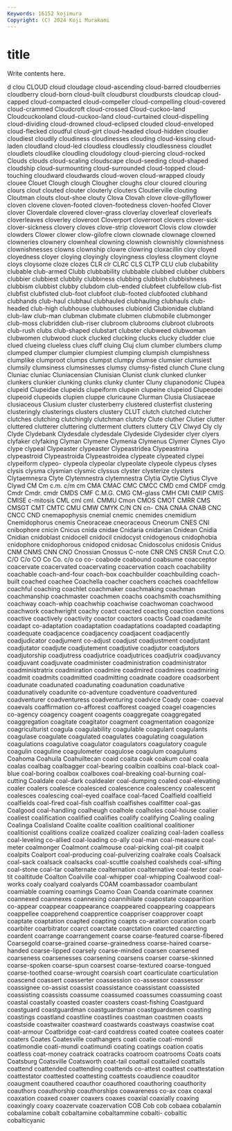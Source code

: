 ```yaml
---
Keywords: 16152 kojimura
Copyright: (C) 2024 Koji Murakami
---
```


# title

Write contents here.



d clou CLOUD cloud cloudage cloud-ascending cloud-barred cloudberries cloudberry cloud-born
cloud-built cloudburst cloudbursts cloudcap cloud-capped cloud-compacted cloud-compeller cloud-compelling cloud-covered cloud-crammed
Cloudcroft cloud-crossed Cloud-cuckoo-land Cloudcuckooland cloud-cuckoo-land cloud-curtained cloud-dispelling cloud-dividing cloud-drowned cloud-eclipsed
clouded cloud-enveloped cloud-flecked cloudful cloud-girt cloud-headed cloud-hidden cloudier cloudiest cloudily
cloudiness cloudinesses clouding cloud-kissing cloud-laden cloudland cloud-led cloudless cloudlessly cloudlessness
cloudlet cloudlets cloudlike cloudling cloudology cloud-piercing cloud-rocked Clouds clouds cloud-scaling
cloudscape cloud-seeding cloud-shaped cloudship cloud-surmounting cloud-surrounded cloud-topped cloud-touching cloudward cloudwards
cloud-woven cloud-wrapped cloudy clouee Clouet Clough clough Clougher cloughs clour
cloured clouring clours clout clouted clouter clouterly clouters Cloutierville clouting
Cloutman clouts clout-shoe clouty Clova Clovah clove clove-gillyflower cloven clovene
cloven-footed cloven-footedness cloven-hoofed Clover clover Cloverdale clovered clover-grass cloverlay cloverleaf
cloverleafs cloverleaves cloverley cloveroot Cloverport cloverroot clovers clover-sick clover-sickness clovery
cloves clove-strip clovewort Clovis clow clowder clowders Clower clower clow-gilofre
clown clownade clownage clowned clowneries clownery clownheal clowning clownish clownishly
clownishness clownishnesses clowns clownship clowre clowring cloxacillin cloy cloyed cloyedness
cloyer cloying cloyingly cloyingness cloyless cloyment cloyne cloys cloysome cloze
clozes CLR clr CLRC CLS CLTP CLU club clubability clubable
club-armed Clubb clubbability clubbable clubbed clubber clubbers clubbier clubbiest clubbily
clubbiness clubbing clubbish clubbishness clubbism clubbist clubby clubdom club-ended clubfeet
clubfellow club-fist clubfist clubfisted club-foot clubfoot club-footed clubfooted clubhand clubhands
club-haul clubhaul clubhauled clubhauling clubhauls club-headed club-high clubhouse clubhouses clubionid
Clubionidae clubland club-law club-man clubman clubmate clubmen clubmobile clubmonger club-moss
clubridden club-riser clubroom clubrooms clubroot clubroots club-rush clubs club-shaped clubstart
clubster clubweed clubwoman clubwomen clubwood cluck clucked clucking clucks clucky
cludder clue clued clueing clueless clues cluff cluing Cluj clum
clumber clumbers clump clumped clumper clumpier clumpiest clumping clumpish clumpishness
clumplike clumproot clumps clumpst clumpy clumse clumsier clumsiest clumsily clumsiness
clumsinesses clumsy clumsy-fisted clunch Clune clung Cluniac cluniac Cluniacensian Clunisian
Clunist clunk clunked clunker clunkers clunkier clunking clunks clunky clunter
Cluny clupanodonic Clupea clupeid Clupeidae clupeids clupeiform clupein clupeine clupeiod
Clupeodei clupeoid clupeoids clupien cluppe cluricaune Clurman Clusia Clusiaceae clusiaceous
Clusium cluster clusterberry clustered clusterfist clustering clusteringly clusterings clusters clustery
CLUT clutch clutched clutcher clutches clutching clutchingly clutchman clutchy Clute
cluther Clutier clutter cluttered clutterer cluttering clutterment clutters cluttery CLV
Clwyd Cly cly Clyde Clydebank Clydesdale clydesdale Clydeside Clydesider clyer
clyers clyfaker clyfaking Clyman Clymene Clymenia Clymenus Clymer Clynes Clyo
clype clypeal Clypeaster clypeaster Clypeastridea Clypeastrina clypeastroid Clypeastroida Clypeastroidea clypeate
clypeated clypei clypeiform clypeo- clypeola clypeolar clypeolate clypeole clypeus clyses
clysis clysma clysmian clysmic clyssus clyster clysterize clysters Clytaemnesra Clyte
Clytemnestra clytemnestra Clytia Clytie Clytius Clyve Clywd CM Cm c.m.
c/m cm CMA CMAC CMC CMCC CMD cmd CMDF cmdg
Cmdr Cmdr. cmdr CMDS CMF C.M.G. CMG CM-glass CMH CMI
CMIP CMIS CMISE c-mitosis CML cml cml. CMMU Cmon CMOS
CMOT CMRR CMS CMSGT CMT CMTC CMU CMW CMYK C/N
CN cn- CNA CNAA CNAB CNC CNCC CND cnemapophysis cnemial
cnemic cnemides cnemidium Cnemidophorus cnemis Cneoraceae cneoraceous Cneorum CNES CNI
cnibophore cnicin Cnicus cnida cnidae Cnidaria cnidarian Cnidean Cnidia Cnidian
cnidoblast cnidocell cnidocil cnidocyst cnidogenous cnidophobia cnidophore cnidophorous cnidopod cnidosac
Cnidoscolus cnidosis Cnidus CNM CNMS CNN CNO Cnossian Cnossus C-note
CNR CNS CNSR Cnut C.O. C/O C/o CO Co Co.
c/o co co- coabode coabound coabsume coacceptor coacervate coacervated coacervating
coacervation coach coachability coachable coach-and-four coach-box coachbuilder coachbuilding coach-built coached
coachee Coachella coacher coachers coaches coachfellow coachful coaching coachlet coachmaker
coachmaking coachman coachmanship coachmaster coachmen coachs coachsmith coachsmithing coachway coach-whip
coachwhip coachwise coachwoman coachwood coachwork coachwright coachy coact coacted coacting
coaction coactions coactive coactively coactivity coactor coactors coacts Coad coadamite
coadapt co-adaptation coadaptation coadaptations coadapted coadapting coadequate coadjacence coadjacency coadjacent
coadjacently coadjudicator coadjument co-adjust coadjust coadjustment coadjutant coadjutator coadjute coadjutement
coadjutive coadjutor coadjutors coadjutorship coadjutress coadjutrice coadjutrices coadjutrix coadjuvancy coadjuvant
coadjuvate coadminister coadministration coadministrator coadministratrix coadmiration coadmire coadmired coadmires coadmiring
coadmit coadmits coadmitted coadmitting coadnate coadore coadsorbent coadunate coadunated coadunating
coadunation coadunative coadunatively coadunite co-adventure coadventure coadventured coadventurer coadventuress coadventuring
coadvice Coady coae- coaeval coaevals coaffirmation co-afforest coafforest coaged coagel
coagencies co-agency coagency coagent coagents coaggregate coaggregated coaggregation coagitate coagitator
coagment coagmentation coagonize coagriculturist coagula coagulability coagulable coagulant coagulants coagulase
coagulate coagulated coagulates coagulating coagulation coagulations coagulative coagulator coagulators coagulatory
coagule coagulin coaguline coagulometer coagulose coagulum coagulums Coahoma Coahuila Coahuiltecan
coaid coaita coak coakum coal coala coalas coalbag coalbagger coal-bearing
coalbin coalbins coal-black coal-blue coal-boring coalbox coalboxes coal-breaking coal-burning coal-cutting
Coaldale coal-dark coaldealer coal-dumping coaled coal-elevating coaler coalers coalesce coalesced
coalescence coalescency coalescent coalesces coalescing coal-eyed coalface coal-faced Coalfield coalfield
coalfields coal-fired coal-fish coalfish coalfishes coalfitter coal-gas Coalgood coal-handling coalheugh
coalhole coalholes coal-house coalier coaliest coalification coalified coalifies coalify coalifying
Coaling coaling Coalinga Coalisland Coalite coalite coalition coalitional coalitioner coalitionist
coalitions coalize coalized coalizer coalizing coal-laden coalless coal-leveling co-allied coal-loading
co-ally coal-man coal-measure coal-meter coalmonger Coalmont coalmouse coal-picking coal-pit coalpit
coalpits Coalport coal-producing coal-pulverizing coalrake coals Coalsack coal-sack coalsack coalsacks
coal-scuttle coalshed coalsheds coal-sifting coal-stone coal-tar coalternate coalternation coalternative coal-tester
coal-tit coaltitude Coalton Coalville coal-whipper coal-whipping Coalwood coal-works coaly coalyard
coalyards COAM coambassador coambulant coamiable coaming coamings Coamo Coan Coanda
coanimate coannex coannexed coannexes coannexing coannihilate coapostate coapparition co-appear coappear
coappearance coappeared coappearing coappears coappellee coapprehend coapprentice coappriser coapprover coapt
coaptate coaptation coapted coapting coapts co-aration coaration coarb coarbiter coarbitrator
coarct coarctate coarctation coarcted coarcting coardent coarrange coarrangement coarse coarse-featured
coarse-fibered Coarsegold coarse-grained coarse-grainedness coarse-haired coarse-handed coarse-lipped coarsely coarse-minded coarsen
coarsened coarseness coarsenesses coarsening coarsens coarser coarse-skinned coarse-spoken coarse-spun coarsest
coarse-textured coarse-tongued coarse-toothed coarse-wrought coarsish coart coarticulate coarticulation coascend coassert
coasserter coassession co-assessor coassessor coassignee co-assist coassist coassistance coassistant coassisted
coassisting coassists coassume coassumed coassumes coassuming coast coastal coastally coasted
coaster coasters coast-fishing Coastguard coastguard coastguardman coastguardsman coastguardsmen coasting coastings
coastland coastline coastlines coastman coastmen coasts coastside coastwaiter coastward coastwards
coastways coastwise coat coat-armour Coatbridge coat-card coatdress coated coatee coatees
coater coaters Coates Coatesville coathangers coati coatie coati-mondi coatimondie coati-mundi
coatimundi coating coatings coation coatis coatless coat-money coatrack coatracks coatroom
coatrooms Coats coats Coatsburg Coatsville Coatsworth coat-tail coattail coattailed coattails
coattend coattended coattending coattends co-attest coattest coattestation coattestator coattested coattesting
coattests coaudience coauditor coaugment coauthered coauthor coauthored coauthoring coauthority coauthors
coauthorship coauthorships coawareness co-ax coax coaxal coaxation coaxed coaxer coaxers
coaxes coaxial coaxially coaxing coaxingly coaxy coazervate coazervation COB Cob
cob cobaea cobalamin cobalamine cobalt cobaltamine cobaltammine cobalti- cobaltic cobalticyanic
